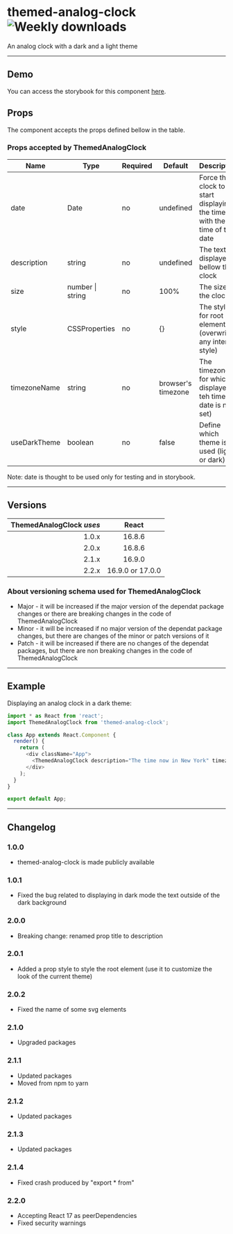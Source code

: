# themed-analog-clock ![Weekly downloads](https://img.shields.io/npm/dw/themed-analog-clock 'Weekly downloads')

An analog clock with a dark and a light theme

---

## Demo

You can access the storybook for this component [here](https://iulian-radu-at.github.io/themed-analog-clock/).

## Props

The component accepts the props defined bellow in the table.

### Props accepted by ThemedAnalogClock

| Name         | Type             | Required | Default            | Description                                                             |
| ------------ | ---------------- | -------- | ------------------ | ----------------------------------------------------------------------- |
| date         | Date             | no       | undefined          | Force the clock to start displaying the time with the time of this date |
| description  | string           | no       | undefined          | The text displayed bellow the clock                                     |
| size         | number \| string | no       | 100%               | The size of the clock                                                   |
| style        | CSSProperties    | no       | {}                 | The style for root element (overwrite any internal style)               |
| timezoneName | string           | no       | browser's timezone | The timezone for which is displayed teh time (if date is not set)       |
| useDarkTheme | boolean          | no       | false              | Define which theme is used (light or dark)                              |

Note: date is thought to be used only for testing and in storybook.

---

## Versions

| ThemedAnalogClock _uses_ |      React       |
| -----------------------: | :--------------: |
|                    1.0.x |      16.8.6      |
|                    2.0.x |      16.8.6      |
|                    2.1.x |      16.9.0      |
|                    2.2.x | 16.9.0 or 17.0.0 |

### About versioning schema used for ThemedAnalogClock

- Major - it will be increased if the major version of the dependat package changes or there are breaking changes in the code of ThemedAnalogClock
- Minor - it will be increased if no major version of the dependat package changes, but there are changes of the minor or patch versions of it
- Patch - it will be increased if there are no changes of the dependat packages, but there are non breaking changes in the code of ThemedAnalogClock

---

## Example

Displaying an analog clock in a dark theme:

```js
import * as React from 'react';
import ThemedAnalogClock from 'themed-analog-clock';

class App extends React.Component {
  render() {
    return (
      <div className="App">
        <ThemedAnalogClock description="The time now in New York" timezoneName="America/New_York" useDarkTheme={true} />
      </div>
    );
  }
}

export default App;
```

---

## Changelog

### 1.0.0

- themed-analog-clock is made publicly available

### 1.0.1

- Fixed the bug related to displaying in dark mode the text outside of the dark background

### 2.0.0

- Breaking change: renamed prop title to description

### 2.0.1

- Added a prop style to style the root element (use it to customize the look of the current theme)

### 2.0.2

- Fixed the name of some svg elements

### 2.1.0

- Upgraded packages

### 2.1.1

- Updated packages
- Moved from npm to yarn

### 2.1.2

- Updated packages

### 2.1.3

- Updated packages

### 2.1.4

- Fixed crash produced by "export \* from"

### 2.2.0

- Accepting React 17 as peerDependencies
- Fixed security warnings
